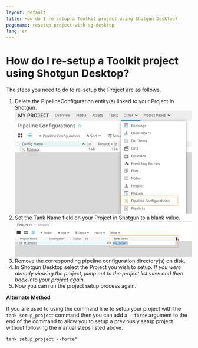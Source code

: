 ```yaml
---
layout: default
title: How do I re-setup a Toolkit project using Shotgun Desktop?
pagename: resetup-project-with-sg-desktop
lang: en
---
```


# How do I re-setup a Toolkit project using Shotgun Desktop?

The steps you need to do to re-setup the Project are as follows.

1. Delete the PipelineConfiguration entity(s) linked to your Project in Shotgun.<br/>![Access to the PipelineConfiguration entity page](../../../images/quick-answers/administering/pipeline-configuration-entity-page.png)
2. Set the Tank Name field on your Project in Shotgun to a blank value.<br/>![Clear the project tank name field](../../../images/quick-answers/administering/clear-project-tank-name.png)
3. Remove the corresponding pipeline configuration directory(s) on disk.
4. In Shotgun Desktop select the Project you wish to setup. *If you were already viewing the project, jump out to the project list view and then back into your project again.*
6. Now you can run the project setup process again.

**Alternate Method**

If you are used to using the command line to setup your project with the  `tank setup_project` command then you can add a `--force` argument to the end of the command to allow you to setup a previously setup project without following the manual steps listed above.
    
    tank setup_project --force"

    